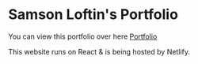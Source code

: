 # Samson Loftin's Portfolio

You can view this portfolio over here [Portfolio](https://www.samsonloftin.com/)

This website runs on React & is being hosted by Netlify. 
